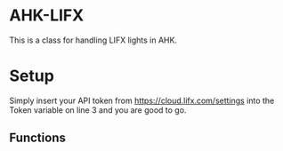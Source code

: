 # AHK-LIFX
This is a class for handling LIFX lights in AHK.

# Setup
Simply insert your API token from https://cloud.lifx.com/settings into the Token variable on line 3 and you are good to go.

## Functions
